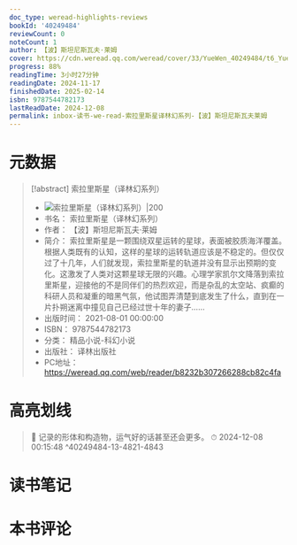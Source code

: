 ```yaml
---
doc_type: weread-highlights-reviews
bookId: '40249484'
reviewCount: 0
noteCount: 1
author: 【波】斯坦尼斯瓦夫·莱姆
cover: https://cdn.weread.qq.com/weread/cover/33/YueWen_40249484/t6_YueWen_40249484.jpg
progress: 88%
readingTime: 3小时27分钟
readingDate: 2024-11-17
finishedDate: 2025-02-14
isbn: 9787544782173
lastReadDate: 2024-12-08
permalink: inbox-读书-we-read-索拉里斯星译林幻系列-【波】斯坦尼斯瓦夫莱姆
---
```


# 元数据
> [!abstract] 索拉里斯星（译林幻系列）
> - ![ 索拉里斯星（译林幻系列）|200](https://cdn.weread.qq.com/weread/cover/33/YueWen_40249484/t6_YueWen_40249484.jpg)
> - 书名： 索拉里斯星（译林幻系列）
> - 作者： 【波】斯坦尼斯瓦夫·莱姆
> - 简介： 索拉里斯星是一颗围绕双星运转的星球，表面被胶质海洋覆盖。根据人类既有的认知，这样的星球的运转轨道应该是不稳定的。但仅仅过了十几年，人们就发现，索拉里斯星的轨道并没有显示出预期的变化。这激发了人类对这颗星球无限的兴趣。心理学家凯尔文降落到索拉里斯星，迎接他的不是同伴们的热烈欢迎，而是杂乱的太空站、疯癫的科研人员和凝重的暗黑气氛，他试图弄清楚到底发生了什么，直到在一片扑朔迷离中撞见自己已经过世十年的妻子……
> - 出版时间： 2021-08-01 00:00:00
> - ISBN： 9787544782173
> - 分类： 精品小说-科幻小说
> - 出版社： 译林出版社
> - PC地址：https://weread.qq.com/web/reader/b8232b307266288cb82c4fa

# 高亮划线



> 📌 记录的形体和构造物，运气好的话甚至还会更多。 
> ⏱ 2024-12-08 00:15:48 ^40249484-13-4821-4843

# 读书笔记

# 本书评论